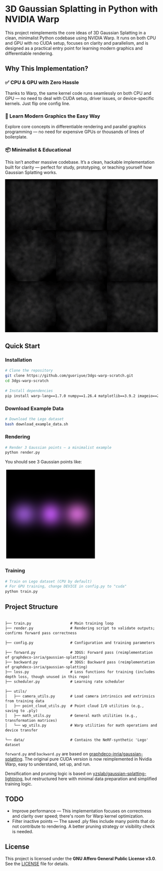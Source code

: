 # 3D Gaussian Splatting in Python with NVIDIA Warp

This project reimplements the core ideas of 3D Gaussian Splatting in a clean, minimalist Python codebase using NVIDIA Warp. It runs on both CPU and GPU with no CUDA setup, focuses on clarity and parallelism, and is designed as a practical entry point for learning modern graphics and differentiable rendering.

## Why This Implementation?

### ✅ CPU & GPU with Zero Hassle

Thanks to Warp, the same kernel code runs seamlessly on both CPU and GPU — no need to deal with CUDA setup, driver issues, or device-specific kernels. Just flip one config line.

### 🧠 Learn Modern Graphics the Easy Way

Explore core concepts in differentiable rendering and parallel graphics programming — no need for expensive GPUs or thousands of lines of boilerplate.

### 📦 Minimalist & Educational

This isn’t another massive codebase. It’s a clean, hackable implementation built for clarity — perfect for study, prototyping, or teaching yourself how Gaussian Splatting works.


![The training video](examples/example_train_lego.gif)

## Quick Start

### Installation

```bash
# Clone the repository
git clone https://github.com/guoriyue/3dgs-warp-scratch.git
cd 3dgs-warp-scratch

# Install dependencies
pip install warp-lang==1.7.0 numpy==1.26.4 matplotlib==3.9.2 imageio==2.34.1 tqdm==4.66.5 plyfile torch==2.6.0
```

### Download Example Data

```bash
# Download the Lego dataset
bash download_example_data.sh
```


### Rendering

```bash
# Render 3 Gaussian points – a minimalist example
python render.py
```
You should see 3 Gaussian points like:

<img src="examples/example_render.png" alt="this" width="300"/>

### Training

```bash
# Train on Lego dataset (CPU by default)
# For GPU training, change DEVICE in config.py to "cuda"
python train.py
```


## Project Structure

```

├── train.py                  # Main training loop
├── render.py                 # Rendering script to validate outputs; confirms forward pass correctness

├── config.py                 # Configuration and training parameters

├── forward.py                # 3DGS: Forward pass (reimplementation of graphdeco-inria/gaussian-splatting)
├── backward.py               # 3DGS: Backward pass (reimplementation of graphdeco-inria/gaussian-splatting)
├── loss.py                   # Loss functions for training (includes depth loss, though unused in this repo)
├── scheduler.py              # Learning rate scheduler

├── utils/
│   ├── camera_utils.py       # Load camera intrinsics and extrinsics from training data
│   ├── point_cloud_utils.py  # Point cloud I/O utilities (e.g., saving to .ply)
│   ├── math_utils.py         # General math utilities (e.g., transformation matrices)
│   └── wp_utils.py           # Warp utilities for math operations and device transfer

└── data/                     # Contains the NeRF-synthetic 'Lego' dataset

```

`forward.py` and `backward.py` are based on [graphdeco-inria/gaussian-splatting](https://github.com/graphdeco-inria/gaussian-splatting). The original pure CUDA version is now reimplemented in Nvidia Warp, easy to understand, set up, and run.

Densification and pruning logic is based on [yzslab/gaussian-splatting-lightning](https://github.com/yzslab/gaussian-splatting-lightning), but restructured here with minimal data preparation and simplified training logic.

## TODO

- Improve performance — This implementation focuses on correctness and clarity over speed; there's room for Warp kernel optimization.
- Filter inactive points — The saved .ply files include many points that do not contribute to rendering. A better pruning strategy or visibility check is needed.


## License

This project is licensed under the **GNU Affero General Public License v3.0**.  
See the [LICENSE](./LICENSE) file for details.